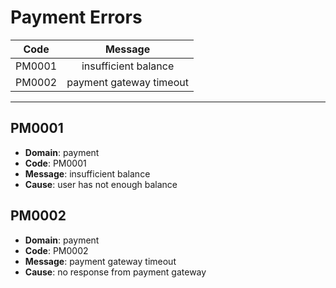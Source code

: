# Payment Errors

| Code | Message |
|:-----:|:-----------:|
| PM0001 | insufficient balance |
| PM0002 | payment gateway timeout |

---

## PM0001

- **Domain**: payment
- **Code**: PM0001
- **Message**: insufficient balance
- **Cause**: user has not enough balance
## PM0002

- **Domain**: payment
- **Code**: PM0002
- **Message**: payment gateway timeout
- **Cause**: no response from payment gateway
